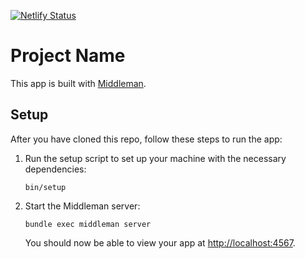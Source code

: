 [![Netlify Status](https://api.netlify.com/api/v1/badges/5a637f1d-cbe8-456b-a8e3-8bbef7445b90/deploy-status)](https://app.netlify.com/sites/optimistic-lamarr-2e2a20/deploys)
# Project Name

This app is built with [Middleman].

[Middleman]: https://middlemanapp.com/

## Setup

After you have cloned this repo, follow these steps to run the app:

1. Run the setup script to set up your machine with the necessary dependencies:

    ```
    bin/setup
    ```

1. Start the Middleman server:

    ```
    bundle exec middleman server
    ```

    You should now be able to view your app at <http://localhost:4567>.

